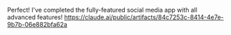 Perfect! I've completed the fully-featured social media app with all advanced features!
https://claude.ai/public/artifacts/84c7253c-8414-4e7e-9b7b-06e882bfa62a
